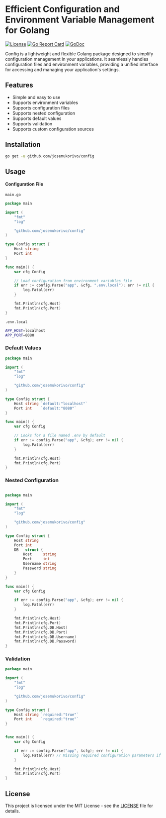 # Efficient Configuration and Environment Variable Management for Golang

[![License](https://img.shields.io/badge/license-MIT-blue.svg)](https://opensource.org/licenses/MIT)
[![Go Report Card](https://goreportcard.com/badge/github.com/josemukorivo/config)](https://goreportcard.com/report/github.com/josemukorivo/config)
[![GoDoc](https://godoc.org/github.com/josemukorivo/config?status.svg)](https://godoc.org/github.com/josemukorivo/config)

Config is a lightweight and flexible Golang package designed to simplify configuration management in your applications. It seamlessly handles configuration files and environment variables, providing a unified interface for accessing and managing your application's settings.

## Features

- Simple and easy to use
- Supports environment variables
- Supports configuration files
- Supports nested configuration
- Supports default values
- Supports validation
- Supports custom configuration sources

## Installation

```bash
go get -u github.com/josemukorivo/config
```

## Usage

#### Configuration File

`main.go`
```go
package main

import (
	"fmt"
	"log"

	"github.com/josemukorivo/config"
)

type Config struct {
	Host string
	Port int
}

func main() {
	var cfg Config

	// Load configuration from environment variables file
	if err := config.Parse("app", &cfg, ".env.local"); err != nil {
		log.Fatal(err)
	}

	fmt.Println(cfg.Host)
	fmt.Println(cfg.Port)
}
```

`.env.local`
```bash
APP_HOST=localhost
APP_PORT=8080
```

### Default Values

```go
package main

import (
	"fmt"
	"log"

	"github.com/josemukorivo/config"
)

type Config struct {
	Host string `default:"localhost"`
	Port int    `default:"8080"`
}

func main() {
	var cfg Config

	// Looks for a file named .env by default
	if err := config.Parse("app", &cfg); err != nil {
		log.Fatal(err)
	}

	fmt.Println(cfg.Host)
	fmt.Println(cfg.Port)
}
```

### Nested Configuration

```go

package main

import (
	"fmt"
	"log"

	"github.com/josemukorivo/config"
)

type Config struct {
	Host string
	Port int
	DB   struct {
		Host     string
		Port     int
		Username string
		Password string
	}
}

func main() {
	var cfg Config

	if err := config.Parse("app", &cfg); err != nil {
		log.Fatal(err)
	}

	fmt.Println(cfg.Host)
	fmt.Println(cfg.Port)
	fmt.Println(cfg.DB.Host)
	fmt.Println(cfg.DB.Port)
	fmt.Println(cfg.DB.Username)
	fmt.Println(cfg.DB.Password)
}
```

### Validation

```go
package main

import (
	"fmt"
	"log"

	"github.com/josemukorivo/config"
)

type Config struct {
	Host string `required:"true"`
	Port int    `required:"true"`
}


func main() {
	var cfg Config

	if err := config.Parse("app", &cfg); err != nil {
		log.Fatal(err) // Missing required configuration parameters if Host or Port are not provided in the environment
	}

	fmt.Println(cfg.Host)
	fmt.Println(cfg.Port)
}
```

## License

This project is licensed under the MIT License - see the [LICENSE](LICENSE) file for details.
